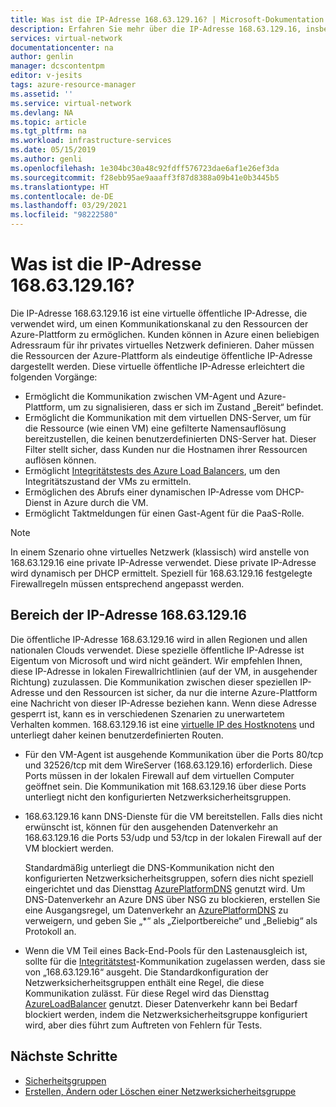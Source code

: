 ```yaml
---
title: Was ist die IP-Adresse 168.63.129.16? | Microsoft-Dokumentation
description: Erfahren Sie mehr über die IP-Adresse 168.63.129.16, insbesondere dass sie verwendet wird, um einen Kommunikationskanal zu den Ressourcen der Azure-Plattform zu ermöglichen.
services: virtual-network
documentationcenter: na
author: genlin
manager: dcscontentpm
editor: v-jesits
tags: azure-resource-manager
ms.assetid: ''
ms.service: virtual-network
ms.devlang: NA
ms.topic: article
ms.tgt_pltfrm: na
ms.workload: infrastructure-services
ms.date: 05/15/2019
ms.author: genli
ms.openlocfilehash: 1e304bc30a48c92fdff576723dae6af1e26ef3da
ms.sourcegitcommit: f28ebb95ae9aaaff3f87d8388a09b41e0b3445b5
ms.translationtype: HT
ms.contentlocale: de-DE
ms.lasthandoff: 03/29/2021
ms.locfileid: "98222580"
---
```

# <a name="what-is-ip-address-1686312916"></a>Was ist die IP-Adresse 168.63.129.16?

Die IP-Adresse 168.63.129.16 ist eine virtuelle öffentliche IP-Adresse, die verwendet wird, um einen Kommunikationskanal zu den Ressourcen der Azure-Plattform zu ermöglichen. Kunden können in Azure einen beliebigen Adressraum für ihr privates virtuelles Netzwerk definieren. Daher müssen die Ressourcen der Azure-Plattform als eindeutige öffentliche IP-Adresse dargestellt werden. Diese virtuelle öffentliche IP-Adresse erleichtert die folgenden Vorgänge:

- Ermöglicht die Kommunikation zwischen VM-Agent und Azure-Plattform, um zu signalisieren, dass er sich im Zustand „Bereit“ befindet.
- Ermöglicht die Kommunikation mit dem virtuellen DNS-Server, um für die Ressource (wie einen VM) eine gefilterte Namensauflösung bereitzustellen, die keinen benutzerdefinierten DNS-Server hat. Dieser Filter stellt sicher, dass Kunden nur die Hostnamen ihrer Ressourcen auflösen können.
- Ermöglicht [Integritätstests des Azure Load Balancers](../load-balancer/load-balancer-custom-probe-overview.md), um den Integritätszustand der VMs zu ermitteln.
- Ermöglichen des Abrufs einer dynamischen IP-Adresse vom DHCP-Dienst in Azure durch die VM.
- Ermöglicht Taktmeldungen für einen Gast-Agent für die PaaS-Rolle.

> [!NOTE]
> In einem Szenario ohne virtuelles Netzwerk (klassisch) wird anstelle von 168.63.129.16 eine private IP-Adresse verwendet. Diese private IP-Adresse wird dynamisch per DHCP ermittelt. Speziell für 168.63.129.16 festgelegte Firewallregeln müssen entsprechend angepasst werden.

## <a name="scope-of-ip-address-1686312916"></a>Bereich der IP-Adresse 168.63.129.16

Die öffentliche IP-Adresse 168.63.129.16 wird in allen Regionen und allen nationalen Clouds verwendet. Diese spezielle öffentliche IP-Adresse ist Eigentum von Microsoft und wird nicht geändert. Wir empfehlen Ihnen, diese IP-Adresse in lokalen Firewallrichtlinien (auf der VM, in ausgehender Richtung) zuzulassen. Die Kommunikation zwischen dieser speziellen IP-Adresse und den Ressourcen ist sicher, da nur die interne Azure-Plattform eine Nachricht von dieser IP-Adresse beziehen kann. Wenn diese Adresse gesperrt ist, kann es in verschiedenen Szenarien zu unerwartetem Verhalten kommen. 168.63.129.16 ist eine [virtuelle IP des Hostknotens](./network-security-groups-overview.md#azure-platform-considerations) und unterliegt daher keinen benutzerdefinierten Routen.

- Für den VM-Agent ist ausgehende Kommunikation über die Ports 80/tcp und 32526/tcp mit dem WireServer (168.63.129.16) erforderlich. Diese Ports müssen in der lokalen Firewall auf dem virtuellen Computer geöffnet sein. Die Kommunikation mit 168.63.129.16 über diese Ports unterliegt nicht den konfigurierten Netzwerksicherheitsgruppen.

- 168.63.129.16 kann DNS-Dienste für die VM bereitstellen. Falls dies nicht erwünscht ist, können für den ausgehenden Datenverkehr an 168.63.129.16 die Ports 53/udp und 53/tcp in der lokalen Firewall auf der VM blockiert werden.

  Standardmäßig unterliegt die DNS-Kommunikation nicht den konfigurierten Netzwerksicherheitsgruppen, sofern dies nicht speziell eingerichtet und das Diensttag [AzurePlatformDNS](../virtual-network/service-tags-overview.md#available-service-tags) genutzt wird. Um DNS-Datenverkehr an Azure DNS über NSG zu blockieren, erstellen Sie eine Ausgangsregel, um Datenverkehr an [AzurePlatformDNS](../virtual-network/service-tags-overview.md#available-service-tags) zu verweigern, und geben Sie „*“ als „Zielportbereiche“ und „Beliebig“ als Protokoll an.

- Wenn die VM Teil eines Back-End-Pools für den Lastenausgleich ist, sollte für die [Integritätstest](../load-balancer/load-balancer-custom-probe-overview.md)-Kommunikation zugelassen werden, dass sie von „168.63.129.16“ ausgeht. Die Standardkonfiguration der Netzwerksicherheitsgruppen enthält eine Regel, die diese Kommunikation zulässt. Für diese Regel wird das Diensttag [AzureLoadBalancer](../virtual-network/service-tags-overview.md#available-service-tags) genutzt. Dieser Datenverkehr kann bei Bedarf blockiert werden, indem die Netzwerksicherheitsgruppe konfiguriert wird, aber dies führt zum Auftreten von Fehlern für Tests.

## <a name="next-steps"></a>Nächste Schritte

- [Sicherheitsgruppen](./network-security-groups-overview.md)
- [Erstellen, Ändern oder Löschen einer Netzwerksicherheitsgruppe](manage-network-security-group.md)